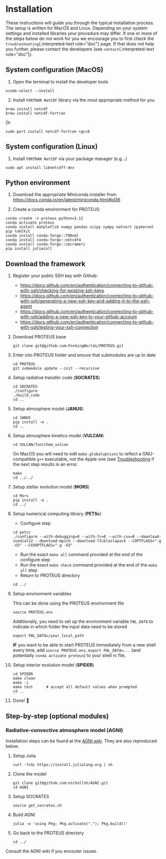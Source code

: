 # Installation

These instructions will guide you through the typical installation
process. The setup is written for MacOS and Linux. Depending on your
system settings and installed libraries your procedure may differ. If
one or more of the steps below do not work for you we encourage you to
first check the `troubleshooting`{.interpreted-text role="doc"} page. If
that does not help you further, please contact the developers (see
`contact`{.interpreted-text role="doc"}).

## System configuration (MacOS)

1.  Open the terminal to install the developer tools

```console
xcode-select --install
```

2.  Install `FORTRAN NetCDF` library via the most appropriate method for
    you

```console
brew install netcdf  
brew install netcdf-fortran    
```

Or

```console
sudo port install netcdf-fortran +gcc8   
```

## System configuration (Linux)

1. Install `FORTRAN NetCDF` via your package manager (e.g\...)

```console
sudo apt install libnetcdff-dev
```

## Python environment

1. Download the appropriate Miniconda installer from
<https://docs.conda.io/en/latest/miniconda.html#id36>

2. Create a conda environment for PROTEUS:

```console
conda create -n proteus python=3.12   
conda activate proteus
conda install matplotlib numpy pandas scipy sympy natsort ipykernel pip tomlkit
conda install conda-forge::f90nml
conda install conda-forge::netcdf4
conda install conda-forge::cmcrameri 
pip install juliacall
```

## Download the framework

1. Register your public SSH key with Github:

    - <https://docs.github.com/en/authentication/connecting-to-github-with-ssh/checking-for-existing-ssh-keys>
    - <https://docs.github.com/en/authentication/connecting-to-github-with-ssh/generating-a-new-ssh-key-and-adding-it-to-the-ssh-agent>
    - <https://docs.github.com/en/authentication/connecting-to-github-with-ssh/adding-a-new-ssh-key-to-your-github-account>
    - <https://docs.github.com/en/authentication/connecting-to-github-with-ssh/testing-your-ssh-connection>

2. Download PROTEUS base

    ```console
    git clone git@github.com:FormingWorlds/PROTEUS.git
    ```

3. Enter into PROTEUS folder and ensure that submodules are up to date

    ```console
    cd PROTEUS
    git submodule update --init --recursive
    ```

4. Setup radiative transfer code (**SOCRATES**)

    ```console
    cd SOCRATES
    ./configure
    ./build_code
    cd ..
    ```

5. Setup atmosphere model (**JANUS**)

    ```console
    cd JANUS
    pip install -e .
    cd ..
    ```

6. Setup atmosphere kinetics model (**VULCAN**)

    ```console
    cd VULCAN/fastchem_vulcan
    ```

    On MacOS you will need to edit `make.globaloptions` to reflect  a GNU-compatible `g++` executable, not the Apple one (see
     [Troubleshooting](./troubleshooting.md) if the next step results in an error.

    ```console
    make
    cd ../../
    ```

7. Setup stellar evolution model (**MORS**)

    ```console
    cd Mors 
    pip install -e .
    cd ../
    ```

8. Setup numerical computing library (**PETSc**)

    - Configure step

    ```console
    cd petsc
    ./configure --with-debugging=0 --with-fc=0 --with-cxx=0 --download-sundials2 --download-mpich --download-f2cblaslapack --COPTFLAGS="-g -O3" --CXXOPTFLAGS="-g -O3"
    ```

    - Run the exact `make all` command provided at the end of the configure step
    - Run the exact `make check` command provided at the end of the `make all` step
    - Return to PROTEUS directory

    ```console
    cd ../
    ```

9. Setup environment variables

    This can be done using the PROTEUS environment file

    ```console
    source PROTEUS.env
    ```

    Additionally, you need to set up the environment variable `FWL_DATA` to indicate in which folder the input data need to be stored

    ```console
    export FWL_DATA=/your_local_path
    ```

    **IF** you want to be able to start PROTEUS immediately from a new shell every time, add `source PROTEUS.env`,     `export FWL_DATA=...` (and potentially `conda activate proteus`) to your shell rc file.

10. Setup interior evolution model (**SPIDER**)

    ```console
    cd SPIDER
    make clean
    make -j
    make test      # accept all default values when prompted
    cd ..
    ```

11. Done! 🚀

## Step-by-step (optional modules)

### Radiative-convective atmosphere model (**AGNI**)

Installation steps can be found at the [AGNI wiki](https://nichollsh.github.io/AGNI/dev/setup/).
They are
     also reproduced below.

1. Setup Julia

    ```console
    curl -fsSL https://install.julialang.org | sh
    ```

2. Clone the model

    ```console
    git clone git@github.com:nichollsh/AGNI.git 
    cd AGNI 
    ```

3. Setup SOCRATES

    ```console
    source get_socrates.sh
    ```

4. Build AGNI

    ```console
    julia -e 'using Pkg; Pkg.activate("."); Pkg.build()'
    ```

5. Go back to the PROTEUS directory

    ```console
    cd ../
    ```

Consult the AGNI wiki if you encouter issues.
